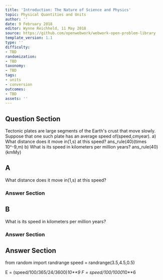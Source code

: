```yaml
---
title: 'Introduction: The Nature of Science and Physics'
topic: Physical Quantities and Units
author: ''
date: 9 February 2018
editor: Wynne Reichheld, 11 May 2018
source: https://github.com/openwebwork/webwork-open-problem-library
template_version: 1.1
type: ''
difficulty:
- TBD
randomization:
- TBD
taxonomy:
- TBD
tags:
- units
- conversion
outcomes:
- TBD
assets: ''
---
```


## Question Section 

 
Tectonic plates are large segments of the Earth's crust that move slowly. Suppose that one such plate has an average speed of(speed,cmyear).
a) What distance does it move in(1,s) at this speed?
ans_rule(40)(times 10^-9,m)
b) What is its speed in kilometers per million years?
ans_rule(40) (kmMy)

## A
What distance does it move in(1,s) at this speed?
### Answer Section
## B
What is its speed in kilometers per million years?
### Answer Section


## Answer Section

from random import randrange
speed = randrange(3.5,4.5,0.5)

E = (speed/100/365/24/3600)*10**9
F = speed/100/1000*10**6